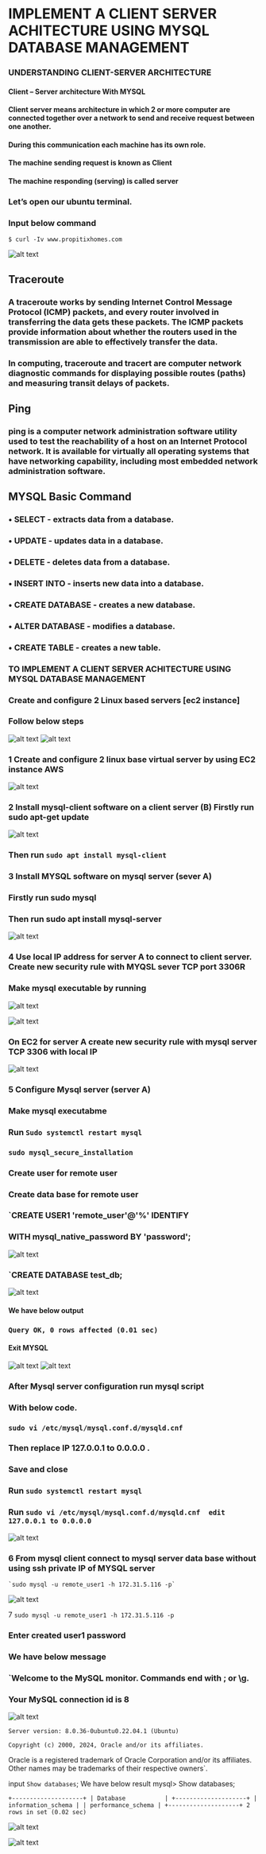 # IMPLEMENT A CLIENT SERVER ACHITECTURE USING MYSQL DATABASE MANAGEMENT

### UNDERSTANDING CLIENT-SERVER ARCHITECTURE

#### Client – Server architecture With MYSQL
#### Client server means architecture in which 2 or more computer are connected together over a network to send and receive request between one another. 
#### During this communication each machine has its own role.
#### The machine sending request is known as Client
#### The machine responding (serving) is called server

### Let’s open our ubuntu terminal.
### Input below command
`$ curl -Iv www.propitixhomes.com`

![alt text](image-1.png)


## Traceroute
### A traceroute works by sending Internet Control Message Protocol (ICMP) packets, and every router involved in transferring the data gets these packets. The ICMP packets provide information about whether the routers used in the transmission are able to effectively transfer the data.
### In computing, traceroute and tracert are computer network diagnostic commands for displaying possible routes (paths) and measuring transit delays of packets.

## Ping
### ping is a computer network administration software utility used to test the reachability of a host on an Internet Protocol network. It is available for virtually all operating systems that have networking capability, including most embedded network administration software.

## MYSQL Basic Command
### •	SELECT - extracts data from a database.
### •	UPDATE - updates data in a database.
### •	DELETE - deletes data from a database.
### •	INSERT INTO - inserts new data into a database.
### •	CREATE DATABASE - creates a new database.
### •	ALTER DATABASE - modifies a database.
### •	CREATE TABLE - creates a new table.

### TO IMPLEMENT A CLIENT SERVER ACHITECTURE USING MYSQL DATABASE MANAGEMENT

### Create and configure 2 Linux based servers [ec2 instance]
### Follow below steps

![alt text](<Image/Mysql server on EC2.png>)
![alt text](<Image/mysql server A.png>)

### 1	Create and configure 2 linux base virtual server by using EC2 instance AWS
![alt text](<Image/Client server on EC2.png>)


### 2	Install mysql-client software on a client server (B) Firstly run sudo apt-get update
![alt text](<Image/Install mysql on client server.png>)



### Then run `sudo apt install mysql-client`

### 3	Install MYSQL software on mysql server (sever A) 
### Firstly run sudo mysql
### Then run sudo apt install mysql-server
![alt text](<Image/install mysql on mysql server.png>)


### 4	Use local IP address for server A to connect to client server. Create new security rule with MYQSL sever TCP port 3306R
### Make mysql executable by running

![alt text](<Image/inbound rule  server private IP of mysql client on mysql.png>)


![alt text](<Image/Input client IP on mysql.png>)


### On EC2 for server A create new security rule with mysql server TCP 3306 with local IP

![alt text](<Image/mysql server port 3306.png>)


### 5	Configure Mysql server (server A)
### Make mysql executabme
### Run `Sudo systemctl restart mysql`
### `sudo mysql_secure_installation`
### Create user for remote user
### Create data base for remote user
### `CREATE USER1 'remote_user'@'%' IDENTIFY
### WITH mysql_native_password BY 'password';
![alt text](<Image/create new user for client.png>)

### `CREATE DATABASE test_db;
![alt text](<Image/create database.png>)

#### We have below output
### `Query OK, 0 rows affected (0.01 sec)`
#### Exit MYSQL

![alt text](<Image/secure mysql.png>)
![alt text](<Image/Grant all privileges.png>)

### After Mysql server configuration run mysql script
### With below code.
### `sudo vi /etc/mysql/mysql.conf.d/mysqld.cnf`
### Then replace IP 127.0.0.1 to 0.0.0.0 .
### Save and close
### Run `sudo systemctl restart mysql`

### Run `sudo vi /etc/mysql/mysql.conf.d/mysqld.cnf  edit 127.0.0.1 to 0.0.0.0`
![alt text](<Image/mysql server database.png>)


### 6	From mysql client connect to mysql server data base without using ssh private IP of  MYSQL server 
    `sudo mysql -u remote_user1 -h 172.31.5.116 -p`
![alt text](<Image/link host server with client with host IP address.png>)


7   `sudo mysql -u remote_user1 -h 172.31.5.116 -p`
### Enter created user1 password 
### We have below message

### `Welcome to the MySQL monitor.  Commands end with ; or \g.
### Your MySQL connection id is 8
![alt text](<Image/Show data base (successfully connected.png>)


`Server version: 8.0.36-0ubuntu0.22.04.1 (Ubuntu)`

`Copyright (c) 2000, 2024, Oracle and/or its affiliates.`

Oracle is a registered trademark of Oracle Corporation and/or its
affiliates. Other names may be trademarks of their respective
owners`. 

input `Show databases`;
We have below result
mysql> Show databases;

`+--------------------+
| Database           |
+--------------------+
| information_schema |
| performance_schema |
+--------------------+
2 rows in set (0.02 sec)`

![alt text](<Image/to show that the project is completed.png>)


![alt text](<Image/A web Client server pix.png>)


























